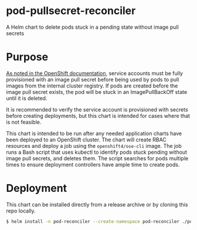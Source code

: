 # pod-pullsecret-reconciler
A Helm chart to delete pods stuck in a pending state without image pull secrets

# Purpose
[As noted in the OpenShift documentation](https://docs.openshift.com/container-platform/4.10/openshift_images/managing_images/using-image-pull-secrets.html#images-allow-pods-to-reference-images-across-projects_using-image-pull-secrets), service accounts must be fully provisioned with an image pull secret before being used by pods to pull images from the internal cluster registry. If pods are created before the image pull secret exists, the pod will be stuck in an ImagePullBackOff state until it is deleted.

It is recommended to verify the service account is provisioned with secrets before creating deployments, but this chart is intended for cases where that is not feasible.

This chart is intended to be run after any needed application charts have been deployed to
an OpenShift cluster. The chart will create RBAC resources and deploy a job using the `openshift4/ose-cli` image. The job runs a Bash script that uses kubectl to identify pods stuck pending without image pull secrets, and deletes them. The script searches for pods multiple times to ensure deployment controllers have ample time to create pods.

# Deployment
This chart can be installed directly from a release archive or by cloning this repo locally.
```bash
$ helm install -n pod-reconciler --create-namespace pod-reconciler ./pod-pullsecret-reconciler.tgz
```
